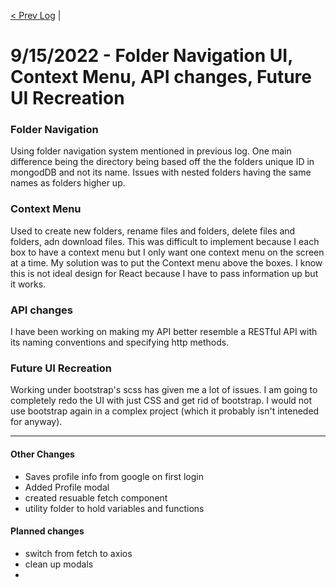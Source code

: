 [< Prev Log](9-02-2022.md) |  
# 9/15/2022 - Folder Navigation UI, Context Menu, API changes, Future UI Recreation

### Folder Navigation  
Using folder navigation system mentioned in previous log. One main difference being the directory being based off the the folders unique ID in mongodDB and not its name. 
Issues with nested folders having the same names as folders higher up. 

### Context Menu  
Used to create new folders, rename files and folders, delete files and folders, adn download files. This was difficult to implement because I each box to have a context menu but I only want one context menu on the screen at a time.
My solution was to put the Context menu above the boxes. I know this is not ideal design for React because I have to pass information up but it works. 

### API changes  
I have been working on making my API better resemble a RESTful API with its naming conventions and specifying http methods.  

### Future UI Recreation  
Working under bootstrap's scss has given me a lot of issues. I am going to completely redo the UI with just CSS and get rid of bootstrap. 
I  would not use bootstrap again in a complex project (which it probably isn't inteneded for anyway).

-----

#### Other Changes  
- Saves profile info from google on first login  
- Added Profile modal  
- created resuable fetch component  
- utility folder to hold variables and functions  


#### Planned changes  
- switch from fetch to axios  
- clean up modals  
- 
